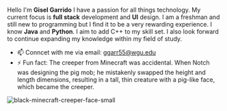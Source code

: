 Hello I'm **Gisel Garrido** I have a passion for all things technology. My current focus is **full stack** development and **UI** design. I am a freshman and still new to programming but I find it to be a very rewarding experience. 
I know **Java** and **Python**. I aim to add C++ to my skill set. I also look forward to continue expanding my knowledge within my field of study. 

- 📫 Conncet with me via email: ggarr55@wgu.edu
- ⚡ Fun fact: The creeper from Minecraft was accidental. When Notch was designing the pig mob; he mistakenly swapped the height and length dimensions, resulting in a tall, thin creature with a pig-like face, which became the creeper. 

![black-minecraft-creeper-face-small](https://github.com/user-attachments/assets/bb5aad12-270a-44a5-ad5c-c617c2bcd6d1)
